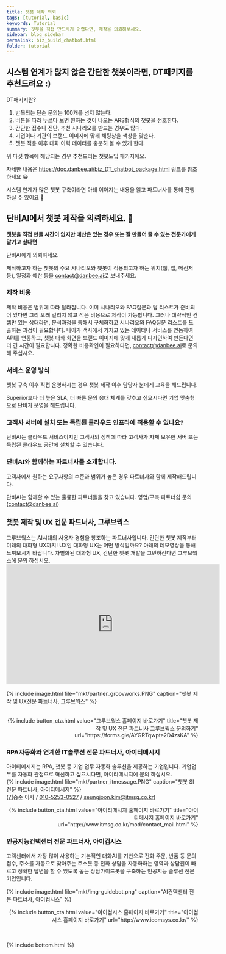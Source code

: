 ```yaml
---
title: 챗봇 제작 의뢰
tags: [tutorial, basic]
keywords: Tutorial
summary: 챗봇을 직접 만드시기 어렵다면, 제작을 의뢰해보세요.
sidebar: blog_sidebar
permalink: biz_build_chatbot.html
folder: tutorial
---
```


## 시스템 연계가 많지 않은 간단한 챗봇이라면, DT패키지를 추천드려요 :)

DT패키지란? 

1. 반복되는 단순 문의는 100개를 넘지 않는다.
2. 버튼을 따라 누르다 보면 원하는 것이 나오는 ARS형식의 챗봇을 선호한다.
3. 간단한 접수나 진단, 추천 시나리오를 만드는 경우도 많다.
4. 기업이나 기관의 브랜드 이미지에 맞게 채팅창을 색상을 맞춘다.
5. 챗봇 적용 이후 대화 이력 데이터를 충분히 볼 수 있게 한다.

위 다섯 항목에 해당되는 경우 추천드리는 챗봇도입 패키지에요.

자세한 내용은 
https://doc.danbee.ai/biz_DT_chatbot_package.html
링크를 참조하세요 😀


시스템 연계가 많은 챗봇 구축이라면
아래 이어지는 내용을 읽고 파트너사를 통해 진행하실 수 있어요 🤗




## 단비AI에서 챗봇 제작을 의뢰하세요. 🚀

<strong>챗봇을 직접 만들 시간이 없지만 예산은 있는 경우 또는 잘 만들어 줄 수 있는 전문가에게 맡기고 싶다면</strong>

단비AI에게 의뢰하세요.

제작하고자 하는 챗봇의 주요 시나리오와 챗봇이 적용되고자 하는 위치(웹, 앱, 메신저 등),
일정과 예산 등을 <a href="mailto:contact@danbee.ai">contact@danbee.ai</a>로 보내주세요.


### 제작 비용
제작 비용은 범위에 따라 달라집니다. 이미 시나리오와 FAQ질문과 답 리스트가 준비되어 있다면 그리 오래 걸리지 않고 적은 비용으로 제작이 가능합니다.
그러나 대략적인 컨셉만 있는 상태라면, 분석과정을 통해서 구체화하고 시나리오와 FAQ질문 리스트를 도출하는 과정이 필요합니다.
나아가 객사에서 가지고 있는 데이터나 서비스를 연동하여 API를 연동하고, 챗봇 대화 화면을 브랜드 이미지에 맞게 새롭게 디자인하여 만든다면 더 긴 시간이 필요합니다.
정확한 비용확인이 필요하다면, <a href="mailto:contact@danbee.ai">contact@danbee.ai</a>로 문의해 주십시오.

### 서비스 운영 방식
챗봇 구축 이후 직접 운영하시는 경우 챗봇 제작 이후 담당자 분에게 교육을 해드립니다.

Superior보다 더 높은 SLA, 더 빠른 문의 응대 체계를 갖추고 싶으시다면 기업 맞춤형으로 단비가 운영을 해드립니다.


### 고객사 서버에 설치 또는 독립된 클라우드 인프라에 적용할 수 있나요?
단비AI는 클라우드 서비스이지만 고객사의 정책에 따라 고객사가 자체 보유한 서버 또는 독립된 클라우드 공간에 설치할 수 있습니다. 

### 단비AI와 함께하는 파트너사를 소개합니다.
고객사에서 원하는 요구사항의 수준과 범위가 높은 경우 파트너사와 함께 제작해드립니다.

단비AI는 함께할 수 있는 훌륭한 파트너들을 찾고 있습니다. 
영업/구축 파트너쉽 문의(<a href="mailto:contact@danbee.ai">contact@danbee.ai</a>)

<h3 style="font-size: 18px;"> 챗봇 제작 및 UX 전문 파트너사, 그루브웍스</h3>
그루브웍스는 AI시대의 사용자 경험을 창조하는 파트너사입니다.
간단한 챗봇 제작부터 미래의 대화형 UX까지!
UX인 대화형 UX는 어떤 방식일까요? 아래의 데모영상을 통해 느껴보시기 바랍니다.
차별화된 대화형 UX, 간단한 챗봇 개발을 고민하신다면 그루브웍스에 문의 하십시오.

<div class="videowrapper">
<iframe width="560" height="315" src="https://www.youtube.com/embed/9u3QZBeKwTY" frameborder="0" allow="accelerometer; autoplay; clipboard-write; encrypted-media; gyroscope; picture-in-picture" allowfullscreen></iframe>
</div>

{% include image.html file="mkt/partner_groovworks.PNG" caption="챗봇 제작 및 UX전문 파트너사, 그루브웍스" %}  
<div style="text-align:right;">
<br>
{% include button_cta.html value="그루브웍스 홈페이지 바로가기" title="챗봇 제작 및 UX 전문 파트너사 그루브웍스 문의하기" url="https://forms.gle/AYGRTqwpte2D4zsKA" %}
</div>


### RPA자동화와 연계한 IT솔루션 전문 파트너사, 아이티메시지
아이티메시지는 RPA, 챗봇 등 기업 업무 자동화 솔루션을 제공하는 기업입니다. 기업업무를 자동화 관점으로 혁신하고 싶으시다면, 아이티메시지에 문의 하십시오. <br>
{% include image.html file="mkt/partner_itmessage.PNG" caption="챗봇 SI 전문 파트너사, 아이티메시지" %}  
(김승준 이사 / <a href="tel:010-5253-0527">010-5253-0527</a> / <a href="mailto:seungjoon.kim@itmsg.co.kr">seungjoon.kim@itmsg.co.kr</a>)
<div style="text-align:right;">
{% include button_cta.html value="아이티메시지 홈페이지 바로가기" title="아이티메시지 홈페이지 바로가기" url="http://www.itmsg.co.kr/mod/contact_mail.html" %}
</div>
  
### 인공지능컨택센터 전문 파트너사, 아이컴시스
고객센터에서 가장 많이 사용하는 기본적인 대화AI를 기반으로 전화 주문, 반품 등 문의 접수, 주소를 자동으로 찾아주는 주소봇 등 전화 상담을 자동화하는 영역과
상담원이 빠르고 정확한 답변을 할 수 있도록 돕는 상담가이드봇을 구축하는 인공지능 솔루션 전문 기업입니다.

{% include image.html file="mkt/img-guidebot.png" caption="AI컨텍센터 전문 파트너사, 아이컴시스" %}  

<div style="text-align:right;">
{% include button_cta.html value="아이컴시스 홈페이지 바로가기" title="아이컴시스 홈페이지 바로가기" url="http://www.icomsys.co.kr/" %}
</div>


<br>
<br>




{% include bottom.html %}
